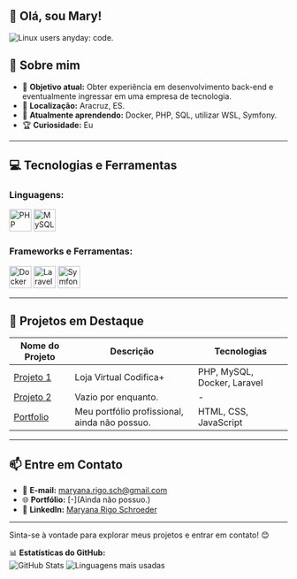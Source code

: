 ## 👋 Olá, sou Mary!
![Linux users anyday: code.](https://media.tenor.com/JFVk98vql5gAAAAM/linux-trash.gif)


## 🚀 Sobre mim

- 🎯 **Objetivo atual:** Obter experiência em desenvolvimento back-end e eventualmente ingressar em uma empresa de tecnologia.
- 📍 **Localização:** Aracruz, ES.
- 🌱 **Atualmente aprendendo:** Docker, PHP, SQL, utilizar WSL, Symfony.
- 🏆 **Curiosidade:** Eu   

---

## 💻 Tecnologias e Ferramentas

### **Linguagens:**
<img src="https://cdn.jsdelivr.net/gh/devicons/devicon/icons/php/php-original.svg" alt="PHP" width="40" height="40"/> <img src="https://cdn.jsdelivr.net/gh/devicons/devicon/icons/mysql/mysql-original.svg" alt="MySQL" width="40" height="40"/>

### **Frameworks e Ferramentas:**
<img src="https://cdn.jsdelivr.net/gh/devicons/devicon/icons/docker/docker-original.svg" alt="Docker" width="40" height="40"/> <img src="https://cdn.jsdelivr.net/gh/devicons/devicon/icons/laravel/laravel-plain.svg" alt="Laravel" width="40" height="40"> <img src="https://cdn.jsdelivr.net/gh/devicons/devicon/icons/symfony/symfony-original.svg" alt="Symfony" width="40" height="40">


---

## 📂 Projetos em Destaque

| Nome do Projeto | Descrição | Tecnologias |
|-----------------|-----------|-------------|
| [Projeto 1](https://github.com/PifferRps/LojaVirtual-Codifica2024) | Loja Virtual Codifica+ | PHP, MySQL, Docker, Laravel |
| [Projeto 2]() | Vazio por enquanto. | - |
| [Portfolio]() | Meu portfólio profissional, ainda não possuo. | HTML, CSS, JavaScript |

---

## 📫 Entre em Contato

- 💌 **E-mail:** [maryana.rigo.sch@gmail.com](mailto:maryana.rigo.sch@gmail.com)  
- 🌐 **Portfólio:** [-](Ainda não possuo.)  
- 💼 **LinkedIn:** [Maryana Rigo Schroeder](https://www.linkedin.com/in/maryana-rigo-schroeder-732384292/) 

---

Sinta-se à vontade para explorar meus projetos e entrar em contato! 😊


📊 **Estatísticas do GitHub:**  
![GitHub Stats](https://github-readme-stats.vercel.app/api?username=mary-rsch&show_icons=true&theme=radical)  ![Linguagens mais usadas](https://github-readme-stats.vercel.app/api/top-langs/?username=mary-rsch&layout=compact&theme=radical)  

